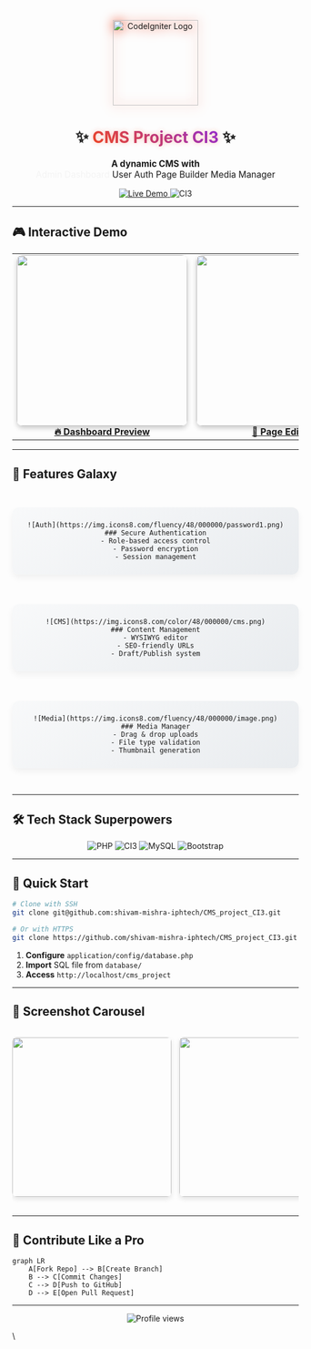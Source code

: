 
<p align="center">
  <img src="https://www.codeigniter.com/assets/icons/ci-logo.png" alt="CodeIgniter Logo" width="150" style="filter: drop-shadow(0 0 10px #ee4623)">
  
  <h1 align="center">
    <span style="display: inline-block; animation: bounce 2s infinite;">✨</span> 
    <span style="background: linear-gradient(45deg, #ee4623, #8a2be2); -webkit-background-clip: text; color: transparent; text-shadow: 0 0 8px rgba(238,70,35,0.3);">CMS Project CI3</span> 
    <span style="display: inline-block; animation: bounce 2s infinite 0.2s;">✨</span>
  </h1>
  
  <p align="center" style="font-size: 1.1em;">
    <b>A dynamic CMS with</b> 
    <span class="animated-text" style="display: inline-block;">
      <span style="animation: rotateWords 12s infinite 0s;">Admin Dashboard</span>
      <span style="animation: rotateWords 12s infinite 3s;">User Auth</span>
      <span style="animation: rotateWords 12s infinite 6s;">Page Builder</span>
      <span style="animation: rotateWords 12s infinite 9s;">Media Manager</span>
    </span>
  </p>
  
  <p align="center">
    <a href="https://github.com/shivam-mishra-iphtech/CMS_project_CI3/tree/main">
      <img src="https://img.shields.io/badge/🚀_Deployed-Live-success?style=for-the-badge&logo=github" alt="Live Demo">
    </a>
    <img src="https://img.shields.io/badge/Powered_by-CodeIgniter_3-FF2D20?style=for-the-badge&logo=codeigniter" alt="CI3">
  </p>
</p>

---

## 🎮 Interactive Demo

<table align="center">
  <tr>
    <td align="center">
      <a href="https://drive.google.com/file/d/1SzEDDVwPDM1QkEgQ6UfvGGlYX2a1qhxC/view">
        <img src="https://i.imgur.com/J3bknQO.gif" width="300" style="border-radius: 10px; box-shadow: 0 4px 8px rgba(0,0,0,0.2); transition: transform 0.3s;" onmouseover="this.style.transform='scale(1.05)'" onmouseout="this.style.transform='scale(1)'">
        <br>
        <b>🔥 Dashboard Preview</b>
      </a>
    </td>
    <td align="center">
      <a href="https://drive.google.com/file/d/1zgS-KqJogf6h591KBJH97heYptuDfPOD/view">
        <img src="https://i.imgur.com/5XZjwL8.gif" width="300" style="border-radius: 10px; box-shadow: 0 4px 8px rgba(0,0,0,0.2); transition: transform 0.3s;" onmouseover="this.style.transform='scale(1.05)'" onmouseout="this.style.transform='scale(1)'">
        <br>
        <b>📝 Page Editor</b>
      </a>
    </td>
  </tr>
</table>

---

## 🌈 Features Galaxy

<div align="center" style="display: grid; grid-template-columns: repeat(auto-fit, minmax(250px, 1fr)); gap: 1.5rem; margin: 2rem 0;">

```feature-card
![Auth](https://img.icons8.com/fluency/48/000000/password1.png)
### Secure Authentication
- Role-based access control
- Password encryption
- Session management
```

```feature-card
![CMS](https://img.icons8.com/color/48/000000/cms.png)
### Content Management
- WYSIWYG editor
- SEO-friendly URLs
- Draft/Publish system
```

```feature-card
![Media](https://img.icons8.com/fluency/48/000000/image.png)
### Media Manager
- Drag & drop uploads
- File type validation
- Thumbnail generation
```

</div>

---

## 🛠️ Tech Stack Superpowers

<div align="center">
  <img src="https://img.shields.io/badge/PHP-777BB4?style=for-the-badge&logo=php&logoColor=white" alt="PHP">
  <img src="https://img.shields.io/badge/CodeIgniter-EF4223?style=for-the-badge&logo=codeigniter&logoColor=white" alt="CI3">
  <img src="https://img.shields.io/badge/MySQL-4479A1?style=for-the-badge&logo=mysql&logoColor=white" alt="MySQL">
  <img src="https://img.shields.io/badge/Bootstrap-563D7C?style=for-the-badge&logo=bootstrap&logoColor=white" alt="Bootstrap">
</div>

---

## 🚀 Quick Start

```bash
# Clone with SSH
git clone git@github.com:shivam-mishra-iphtech/CMS_project_CI3.git

# Or with HTTPS
git clone https://github.com/shivam-mishra-iphtech/CMS_project_CI3.git
```

1. **Configure** `application/config/database.php`
2. **Import** SQL file from `database/`
3. **Access** `http://localhost/cms_project`

---

## 📸 Screenshot Carousel

<div align="center" style="overflow-x: auto; white-space: nowrap; padding: 1rem 0;">
  <img src="https://drive.google.com/thumbnail?id=1l-E6lnAdx9Nfkog8AnSNnslfLGMlcPyD&sz=w400" width="280" style="border-radius: 8px; margin-right: 10px; box-shadow: 0 4px 8px rgba(0,0,0,0.1);">
  <img src="https://drive.google.com/thumbnail?id=1ch5YfR9UDXAlVEXhqQ2t9vmm7EhNfF9E&sz=w400" width="280" style="border-radius: 8px; margin-right: 10px; box-shadow: 0 4px 8px rgba(0,0,0,0.1);">
  <img src="https://drive.google.com/thumbnail?id=1W9F8FghP9Ub2C7RBzmmKAF-DSgc4ZaLM&sz=w400" width="280" style="border-radius: 8px; margin-right: 10px; box-shadow: 0 4px 8px rgba(0,0,0,0.1);">
  <img src="https://drive.google.com/thumbnail?id=1mfCYaJaHrnjf5ersc2eUmqBo5Yz4ZwPJ&sz=w400" width="280" style="border-radius: 8px; box-shadow: 0 4px 8px rgba(0,0,0,0.1);">
</div>

---

## 🤝 Contribute Like a Pro

```mermaid
graph LR
    A[Fork Repo] --> B[Create Branch]
    B --> C[Commit Changes]
    C --> D[Push to GitHub]
    D --> E[Open Pull Request]
```

---

<p align="center">
  <img src="https://komarev.com/ghpvc/?username=shivam-mishra-iphtech&label=PROFILE+VIEWS&color=blueviolet&style=for-the-badge" alt="Profile views">
</p>

<style>
  @keyframes bounce {
    0%, 100% { transform: translateY(0); }
    50% { transform: translateY(-10px); }
  }
  @keyframes rotateWords {
    0%, 20% { opacity: 0; transform: translateY(-10px); }
    5%, 15% { opacity: 1; transform: translateY(0); }
  }
  .feature-card {
    background: linear-gradient(145deg, #f8f9fa, #e9ecef);
    padding: 1.5rem;
    border-radius: 12px;
    box-shadow: 0 6px 12px rgba(0,0,0,0.05);
    transition: all 0.3s ease;
  }
  .feature-card:hover {
    transform: translateY(-5px);
    box-shadow: 0 12px 20px rgba(0,0,0,0.1);
  }
</style>
\
